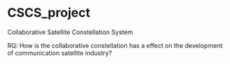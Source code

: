 # CSCS_project
 Collaborative Satellite Constellation System


RQ: How is the collaborative constellation has a effect on the development of communication satellite industry?

